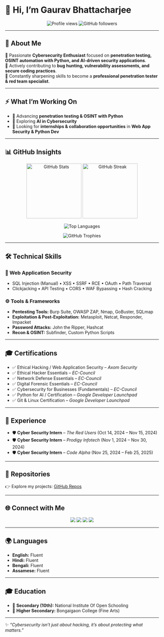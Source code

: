 # 👋 Hi, I’m Gaurav Bhattacharjee  

<p align="center">
  <img src="https://komarev.com/ghpvc/?username=0xgh057r3c0n&label=Profile%20Views&color=0e75b6&style=for-the-badge" alt="Profile views"/>
  <img src="https://img.shields.io/github/followers/0xgh057r3c0n?label=Followers&style=for-the-badge" alt="GitHub followers"/>
</p>

---

## 🚀 About Me  

🔹 Passionate **Cybersecurity Enthusiast** focused on **penetration testing, OSINT automation with Python, and AI-driven security applications**.  
🔹 Actively contributing to **bug hunting, vulnerability assessments, and secure coding practices**.  
🔹 Constantly sharpening skills to become a **professional penetration tester & red team specialist**.  

---

## ⚡ What I’m Working On  

- 🌱 Advancing **penetration testing & OSINT with Python**  
- 🤖 Exploring **AI in Cybersecurity**  
- 🔭 Looking for **internships & collaboration opportunities** in **Web App Security & Python Dev**  

---

## 📊 GitHub Insights  

<p align="center">
  <img src="https://github-readme-stats.vercel.app/api?username=0xgh057r3c0n&show_icons=true&theme=radical" height="180" alt="GitHub Stats"/>
  <img src="https://github-readme-streak-stats.herokuapp.com/?user=0xgh057r3c0n&theme=radical" height="180" alt="GitHub Streak"/>
</p>

<p align="center">
  <img src="https://github-readme-stats.vercel.app/api/top-langs/?username=0xgh057r3c0n&layout=compact&theme=radical" alt="Top Languages"/>
</p>

<p align="center">
  <img src="https://github-profile-trophy.vercel.app/?username=0xgh057r3c0n&theme=dracula&no-frame=true&margin-w=15" alt="GitHub Trophies"/>
</p>

---

## 🛠️ Technical Skills  

### 🔐 Web Application Security
- SQL Injection (Manual) • XSS • SSRF • RCE • OAuth • Path Traversal  
- Clickjacking • API Testing • CORS • WAF Bypassing • Hash Cracking  

### ⚙️ Tools & Frameworks
- **Pentesting Tools:** Burp Suite, OWASP ZAP, Nmap, GoBuster, SQLmap  
- **Exploitation & Post-Exploitation:** Metasploit, Netcat, Responder, Impacket  
- **Password Attacks:** John the Ripper, Hashcat  
- **Recon & OSINT:** Subfinder, Custom Python Scripts  

---

## 🎓 Certifications  

- ✅ Ethical Hacking / Web Application Security – *Axom Security*  
- ✅ Ethical Hacker Essentials – *EC-Council*  
- ✅ Network Defense Essentials – *EC-Council*  
- ✅ Digital Forensic Essentials – *EC-Council*  
- ✅ Cybersecurity for Businesses (Fundamentals) – *EC-Council*  
- ✅ Python for AI / Certification – *Google Developer Launchpad*  
- ✅ Git & Linux Certification – *Google Developer Launchpad*  

---

## 💼 Experience  

- 🛡 **Cyber Security Intern** – *The Red Users* (Oct 14, 2024 – Nov 15, 2024)  
- 🛡 **Cyber Security Intern** – *Prodigy Infotech* (Nov 1, 2024 – Nov 30, 2024)  
- 🛡 **Cyber Security Intern** – *Code Alpha* (Nov 25, 2024 – Feb 25, 2025)  

---

## 🔗 Repositories  

👉 Explore my projects: [GitHub Repos](https://github.com/0xgh057r3c0n?tab=repositories)  

---

## 🌐 Connect with Me  

<p align="center">
  <a href="mailto:gauravbhattacharjee54@gmail.com"><img src="https://img.shields.io/badge/Email-D14836?style=for-the-badge&logo=gmail&logoColor=white"/></a>
  <a href="https://www.linkedin.com/in/gaurav-bhattacharjee/"><img src="https://img.shields.io/badge/LinkedIn-0A66C2?style=for-the-badge&logo=linkedin&logoColor=white"/></a>
  <a href="https://github.com/0xgh057r3c0n"><img src="https://img.shields.io/badge/GitHub-181717?style=for-the-badge&logo=github&logoColor=white"/></a>
  <a href="https://0xgh057r3c0n.github.io/"><img src="https://img.shields.io/badge/Portfolio-000000?style=for-the-badge&logo=firefox&logoColor=white"/></a>
</p>  

---

## 🌍 Languages  

- **English:** Fluent  
- **Hindi:** Fluent  
- **Bengali:** Fluent  
- **Assamese:** Fluent  

---

## 🎓 Education  

- 📘 **Secondary (10th):** National Institute Of Open Schooling  
- 🎨 **Higher Secondary:** Bongaigaon College (Fine Arts)  

---

✨ *“Cybersecurity isn’t just about hacking, it’s about protecting what matters.”*  
